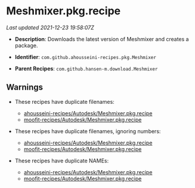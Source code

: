 # Meshmixer.pkg.recipe

_Last updated 2021-12-23 19:58:07Z_

- **Description**: Downloads the latest version of Meshmixer and creates a package.

- **Identifier**: `com.github.ahousseini-recipes.pkg.Meshmixer`

- **Parent Recipes**: `com.github.hansen-m.download.Meshmixer`

## Warnings

- These recipes have duplicate filenames:
    - [ahousseini-recipes/Autodesk/Meshmixer.pkg.recipe](/autopkg-dupe-tracker/ahousseini-recipes/Autodesk/Meshmixer.pkg.recipe)
    - [moofit-recipes/Autodesk/Meshmixer.pkg.recipe](/autopkg-dupe-tracker/moofit-recipes/Autodesk/Meshmixer.pkg.recipe)

- These recipes have duplicate filenames, ignoring numbers:
    - [ahousseini-recipes/Autodesk/Meshmixer.pkg.recipe](/autopkg-dupe-tracker/ahousseini-recipes/Autodesk/Meshmixer.pkg.recipe)
    - [moofit-recipes/Autodesk/Meshmixer.pkg.recipe](/autopkg-dupe-tracker/moofit-recipes/Autodesk/Meshmixer.pkg.recipe)

- These recipes have duplicate NAMEs:
    - [ahousseini-recipes/Autodesk/Meshmixer.pkg.recipe](/autopkg-dupe-tracker/ahousseini-recipes/Autodesk/Meshmixer.pkg.recipe)
    - [moofit-recipes/Autodesk/Meshmixer.pkg.recipe](/autopkg-dupe-tracker/moofit-recipes/Autodesk/Meshmixer.pkg.recipe)
